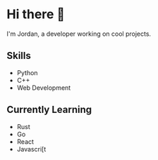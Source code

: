 # Hi there 👋
I'm Jordan, a developer working on cool projects.

## Skills
- Python
- C++
- Web Development

## Currently Learning
- Rust
- Go
- React
- Javascri[t
